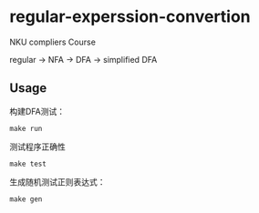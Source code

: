 # regular-experssion-convertion
NKU compliers Course

regular -> NFA -> DFA -> simplified DFA

## Usage

构建DFA测试：
```
make run
```

测试程序正确性
```
make test
```

生成随机测试正则表达式：
```
make gen
```
